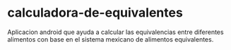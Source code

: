 # calculadora-de-equivalentes
Aplicacion android que ayuda a calcular las equivalencias entre diferentes alimentos con base en el sistema mexicano de alimentos equivalentes.
